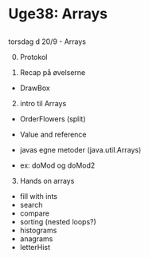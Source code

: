 # Uge38: Arrays
## 
torsdag d 20/9 - Arrays


0) Protokol

1) Recap på øvelserne
- DrawBox

2) intro til Arrays
- OrderFlowers (split)

- Value and reference

- javas egne metoder (java.util.Arrays)
- ex: doMod og doMod2

3) Hands on arrays
- fill with ints
- search
- compare
- sorting (nested loops?)
- histograms
- anagrams
- letterHist
